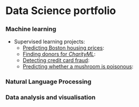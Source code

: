 # Data Science portfolio

### Machine learning
- Supervised learning projects:
  - [Predicting Boston housing prices](https://github.com/LauraCollard/boston_housing):
  - [Finding donors for *CharityML*](https://github.com/LauraCollard/finding_donors_for_charity):
  - [Detecting credit card fraud](https://github.com/LauraCollard/data_science_portfolio/tree/master/credit_card_fraud):
  - [Predicting whether a mushroom is poisonous](https://github.com/LauraCollard/data_science_portfolio/tree/master/poisonous_mushrooms): 


### Natural Language Processing

### Data analysis and visualisation
